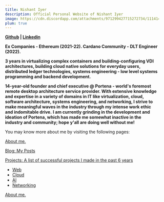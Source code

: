 ```yaml
---
title: Nishant Iyer
description: Official Personal Website of Nishant Iyer
image: https://cdn.discordapp.com/attachments/971299427715272734/1114144376311001168/Nishant_Iyer.png
plum: true
---
```


**[Github](https://github.com/NishantIyer) | [Linkedin](https://www.linkedin.com/in/n1sh/)**

**Ex Companies - Ethereum (2021-22). Cardano Community - DLT Engineer (2022).**

**3 years in virtualizing complex containers and building-configuring VDI architectures, building cloud native solutions for everyday users, distributed ledger technologies, systems engineering - low level systems programming and backend development.**

**14-year-old founder and chief executive @ Portena - world's foremost remote desktop architecture service provider. 
With extensive knowledge and expertise in a variety of domains in IT like virtualization, cloud, software architecture, systems engineering, and networking, I strive to make meaningful waves in the industry through my intense work ethic and indomitable drive.**
**I am currently grinding in the development and ideation of Portena, which has made me somewhat inactive in the industry and community; hope y'all are doing well without me!**

You may know more about me by visiting the following pages:

<a href="https://nishantiyer.netlify.app/about" target="_blank">About me.</a>

<a href="https://nishantiyer.netlify.app/posts" target="_blank">Blog: My Posts</a>

<a href="https://nishantiyer.netlify.app/projects" target="_blank">Projects: A list of successful projects I made in the past 6 years</a>

- <a href="https://nishantiyer.netlify.app/projects#web-apps" target="_blank">Web</a>
- <a href="https://nishantiyer.netlify.app/projects#cloud" target="_blank">Cloud</a>
- <a href="https://nishantiyer.netlify.app/projects#bots-nlp-transformers" target="_blank">AI</a>
- <a href="https://nishantiyer.netlify.app/projects#networking" target="_blank">Networking</a>

<a href="https://nishantiyer.netlify.app/about" target="_blank">About me.</a>
